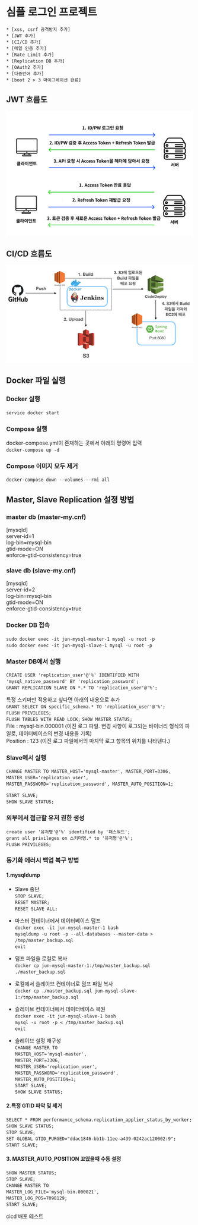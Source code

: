 # 심플 로그인 프로젝트
<!-- TOC -->
    * [xss, csrf 공격방지 추가]
    * [JWT 추가]
    * [CI/CD 추가]
    * [메일 인증 추가]
    * [Rate Limit 추가]
    * [Replication DB 추가]
    * [OAuth2 추가]
    * [다중언어 추가]
    * [boot 2 > 3 마이그레이션 완료]
<!-- TOC -->

## JWT 흐름도
![jwt 흐름도](images/JWT.png)

## CI/CD 흐름도
![CI/CD 흐름도](images/CICD.png)

## Docker 파일 실행
### Docker 실행
`service docker start`

### Compose 실행
docker-compose.yml이 존재하는 곳에서 아래의 명령어 입력   
`docker-compose up -d`

### Compose 이미지 모두 제거
`docker-compose down --volumes --rmi all`

## Master, Slave Replication 설정 방법 

### master db (master-my.cnf)
[mysqld]  
server-id=1  
log-bin=mysql-bin  
gtid-mode=ON  
enforce-gtid-consistency=true

### slave db (slave-my.cnf)
[mysqld]  
server-id=2  
log-bin=mysql-bin  
gtid-mode=ON  
enforce-gtid-consistency=true

### Docker DB 접속
`sudo docker exec -it jun-mysql-master-1 mysql -u root -p`     
`sudo docker exec -it jun-mysql-slave-1 mysql -u root -p`   

### Master DB에서 실행
`CREATE USER 'replication_user'@'%' IDENTIFIED WITH 'mysql_native_password' BY 'replication_password';`   
`GRANT REPLICATION SLAVE ON *.* TO 'replication_user'@'%';`

특정 스키마만 적용하고 싶다면 아래의 내용으로 추가   
`GRANT SELECT ON specific_schema.* TO 'replication_user'@'%';`     
`FLUSH PRIVILEGES;`   
`FLUSH TABLES WITH READ LOCK;`
`SHOW MASTER STATUS;`  
File : mysql-bin.000001 (이진 로그 파일. 변경 사항이 로그되는 바이너리 형식의 파일로, 데이터베이스의 변경 내용을 기록)        
Position : 123 (이진 로그 파일에서의 마지막 로그 항목의 위치를 나타낸다.)

### Slave에서 실행
`CHANGE MASTER TO
MASTER_HOST='mysql-master',
MASTER_PORT=3306,
MASTER_USER='replication_user',
MASTER_PASSWORD='replication_password',
MASTER_AUTO_POSITION=1;`

`START SLAVE;`   
`SHOW SLAVE STATUS;`

### 외부에서 접근할 유저 권한 생성
`create user '유저명'@'%' identified by '패스워드';`   
`grant all privileges on 스키마명.* to '유저명'@'%';`   
`FLUSH PRIVILEGES;`

### 동기화 에러시 백업 복구 방법
#### 1.mysqldump 
- Slave 중단  
`STOP SLAVE;`  
`RESET MASTER;`  
`RESET SLAVE ALL;`  

- 마스터 컨테이너에서 데이터베이스 덤프  
`docker exec -it jun-mysql-master-1 bash`  
`mysqldump -u root -p --all-databases --master-data > /tmp/master_backup.sql`  
`exit`

- 덤프 파일을 로컬로 복사  
`docker cp jun-mysql-master-1:/tmp/master_backup.sql ./master_backup.sql`  

- 로컬에서 슬레이브 컨테이너로 덤프 파일 복사  
`docker cp ./master_backup.sql jun-mysql-slave-1:/tmp/master_backup.sql`  

- 슬레이브 컨테이너에서 데이터베이스 복원  
`docker exec -it jun-mysql-slave-1 bash`  
`mysql -u root -p < /tmp/master_backup.sql`  
`exit`  
- 슬레이브 설정 재구성  
`CHANGE MASTER TO`  
`MASTER_HOST='mysql-master',`    
`MASTER_PORT=3306,`    
`MASTER_USER='replication_user',`  
`MASTER_PASSWORD='replication_password',`  
`MASTER_AUTO_POSITION=1;`  
`START SLAVE;`  
`SHOW SLAVE STATUS;`  


#### 2.특정 GTID 파악 및 제거
`SELECT * FROM performance_schema.replication_applier_status_by_worker;`  
`SHOW SLAVE STATUS;`  
`STOP SLAVE;`  
`SET GLOBAL GTID_PURGED="ddac1846-bb1b-11ee-a439-0242ac120002:9";`  
`START SLAVE;`  

#### 3. MASTER_AUTO_POSITION 꼬였을때 수동 설정
`SHOW MASTER STATUS;`  
`STOP SLAVE;`  
`CHANGE MASTER TO`    
`MASTER_LOG_FILE='mysql-bin.000021',`  
`MASTER_LOG_POS=7098129;`  
`START SLAVE;`  

cicd 배포 테스트